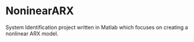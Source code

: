 # NoninearARX
System Identification project written in Matlab which focuses on creating a nonlinear ARX model.
